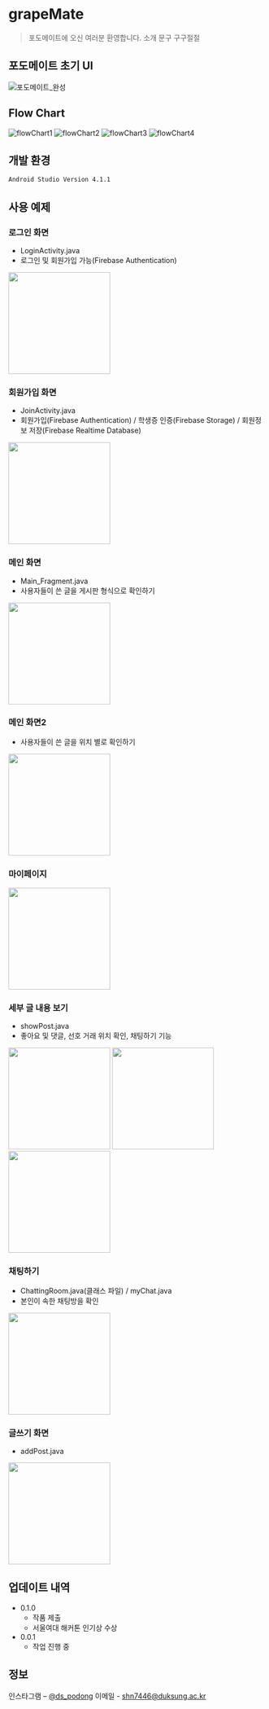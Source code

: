# grapeMate

> 포도메이트에 오신 여러분 환영합니다. 소개 문구 구구절절

## 포도메이트 초기 UI
![포도메이트_완성](https://user-images.githubusercontent.com/57867252/128599198-aca9020a-08ed-4392-b6bc-0f40a8a1cc87.jpg)

## Flow Chart
![flowChart1](https://user-images.githubusercontent.com/57867252/131131823-2b8b0d05-c93a-4ee0-a93e-dd45dee1fe6d.png)
![flowChart2](https://user-images.githubusercontent.com/57867252/131136226-3da55318-766a-4081-b55d-87574a821895.png)
![flowChart3](https://user-images.githubusercontent.com/57867252/131136343-ea9b3076-729a-48f4-b8f5-9cd14a96822c.png)
![flowChart4](https://user-images.githubusercontent.com/57867252/131136430-50199a29-2987-4369-9aba-0c1f3da133b2.png)


## 개발 환경

```sh
Android Studio Version 4.1.1
```

## 사용 예제
### 로그인 화면  
- LoginActivity.java
- 로그인 및 회원가입 가능(Firebase Authentication)
<img src="https://user-images.githubusercontent.com/57867252/131130469-b12f72c1-d622-42b6-bd26-b0df5b76cd45.png" width="200"/>

### 회원가입 화면 
- JoinActivity.java
- 회원가입(Firebase Authentication) / 학생증 인증(Firebase Storage) / 회원정보 저장(Firebase Realtime Database)
<img src="https://user-images.githubusercontent.com/57867252/131136973-37dac5a7-b79b-4bd8-8b43-213c0b19c765.png" width="200"/>

### 메인 화면
- Main_Fragment.java
- 사용자들이 쓴 글을 게시판 형식으로 확인하기
<img src="https://user-images.githubusercontent.com/57867252/131136587-9e87acdb-f810-4d99-ae33-c8d09b6ce4bd.png" width="200"/>

### 메인 화면2
- 사용자들이 쓴 글을 위치 별로 확인하기
<img src="https://user-images.githubusercontent.com/57867252/131138994-f4ebf5a9-5ca3-4f77-89ec-c21312161d07.png" width="200"/>

### 마이페이지
<img src="https://user-images.githubusercontent.com/57867252/131139094-59398fcb-3d9f-4f9b-b31f-37582a64501d.png" width="200"/>

### 세부 글 내용 보기 
- showPost.java  
- 좋아요 및 댓글, 선호 거래 위치 확인, 채팅하기 기능  

<img src="https://user-images.githubusercontent.com/57867252/131140540-00075252-43f7-47a5-ac3a-92b7cf5b12a4.png" width="200"/> <img src="https://user-images.githubusercontent.com/57867252/131140251-bbe30fa2-907a-41b3-86f3-eeb3f5d34630.png" width="200"/> <img src="https://user-images.githubusercontent.com/57867252/131140695-104fdb70-5584-492f-9eeb-cdc6017871b2.png" width="200"/>


### 채팅하기
- ChattingRoom.java(클래스 파일) / myChat.java
- 본인이 속한 채팅방을 확인
<img src="https://user-images.githubusercontent.com/57867252/131141062-c778b023-194f-42cf-9d07-083014e5d242.png" width="200"/>



### 글쓰기 화면
- addPost.java
<img src="https://user-images.githubusercontent.com/57867252/131138818-29d441b6-9bd6-45e7-9a58-0e9ead2bc53c.png" width="200"/>




## 업데이트 내역

* 0.1.0
    * 작품 제출
    * 서울여대 해커톤 인기상 수상
* 0.0.1
    * 작업 진행 중

## 정보

인스타그램 – [@ds_podong](https://www.instagram.com/ds_podong/)
이메일 - shn7446@duksung.ac.kr


